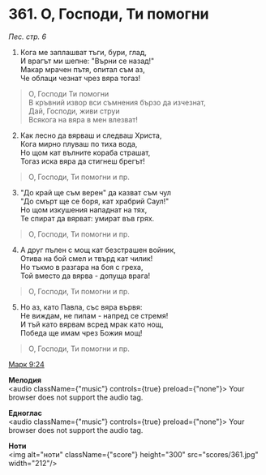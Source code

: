 # 361. О,  Господи, Ти помогни

_Пес. стр. 6_

1. Кога ме заплашват тъги, бури, глад,  
И врагът ми шепне: "Върни се назад!"  
Макар мрачен пътя, опитал съм аз,  
Че облаци чезнат чрез вяра тогаз!  

> О, Господи Ти помогни  
> В кръвний извор вси съмнения бързо да изчезнат,  
> Дай, Господи, живи струи  
> Всякога на вяра в мен влезват!

2. Как лесно да вярваш и следваш Христа,  
Кога мирно плуваш по тиха вода,  
Но щом кат вълните кораба страшат,  
Тогаз иска вяра да стигнеш брегът!  

> О, Господи, Ти помогни и пр.  

3. "До край ще съм верен" да казват съм чул  
"До смърт ще се боря, кат храбрий Саул!"  
Но щом изкушения нападнат на тях,  
Те спират да вярват: умират във грях.  

> О, Господи, Ти помогни и пр.  

4. А друг пълен с мощ кат безстрашен войник,  
Отива на бой смел и твърд кат чилик!  
Но тъкмо в разгара на боя с греха,  
Той вместо да вярва - допуща врага!  

> О, Господи, Ти помогни и пр.  

5. Но аз, като Павла, със вяра вървя:  
Не виждам, не пипам - напред се стремя!  
И тъй като вярвам всред мрак като нощ,  
Победа ще имам чрез Божия мощ!  

> О, Господи, Ти помогни и пр.

[Марк 9:24](http://biblia.bg/index.php?k=41&g=9&s=24)

**Мелодия**  
<audio className={"music"} controls={true} preload={"none"}>
    <source src="mp3/361.mp3" type="audio/mpeg"/>
    Your browser does not support the audio tag.
</audio>

**Едноглас**  
<audio className={"music"} controls={true} preload={"none"}>
    <source src="transp/361.mp3" type="audio/mpeg"/>
    Your browser does not support the audio tag.
</audio>

**Ноти**  
<img alt="ноти" className={"score"} height="300" src="scores/361.jpg" width="212"/>
